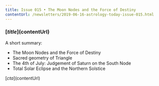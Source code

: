 ```yaml
---
title: Issue 015 • The Moon Nodes and the Force of Destiny
contentUrl: /newsletters/2019-06-16-astrology-today-issue-015.html
---
```


### [$title]($contentUrl)

A short summary:

* The Moon Nodes and the Force of Destiny
* Sacred geometry of Triangle
* The 4th of July: Judgement of Saturn on the South Node
* Total Solar Eclipse and the Northern Solstice

[$cta]($contentUrl)